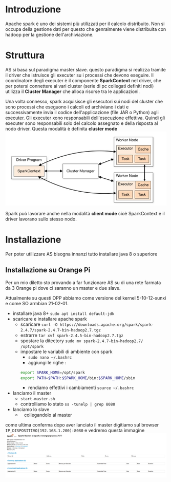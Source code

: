 # Introduzione 
Apache spark è uno dei sistemi più utilizzati per il calcolo distribuito.
Non si occupa della gestione dati per questo che genralmente viene distribuita con hadoop per la gestione dell'archiviazione.

# Struttura
AS si basa sul paradigma master slave. questo paradigma si realizza tramite il driver che istruisce gli executer su i processi che devono eseguire. Il coordinatore degli executer è il componente **SparkContext** nel driver, che per potersi connettere ai vari cluster (serie di pc collegati definiti nodi) utilizza il **Cluster Manager** che alloca risorse tra le applicazioni.

Una volta connesso, spark acquisisce gli esecutori sui nodi del cluster che sono processi che eseguono i calcoli ed archiviano i dati e successivamente invia il codice dell'applicazione (file JAR o Python) agli executer.
Gli executer xono responsabili dell'esecuzione effettiva. Quindi gli executer sono responsabili solo del calcolo assegnato e della risposta al nodo driver.
Questa modalità è definita **cluster mode**
![](../immagini/come-lavora-un-cluster.png)

Spark può lavorare anche nella modalità **client mode** cioè SparkContext e il driver lavorano sullo stesso nodo. 
 


# Installazione

Per poter utilizzare AS bisogna innanzi tutto installare java 8 o superiore 

## Installazione su Orange Pi

Per un mio diletto sto provando a far funzionare AS su di una rete farmata da 3 Orange pi dove ci saranno un master e due slave.

Attualmente su questi OPP abbiamo come versione del kernel 5-10-12-sunxi e come SO armbian 21-02-01.

+ installare java 8+ `sudo apt install default-jdk` 
+ scaricare e installare apache spark
    + scaricare `curl -O https://downloads.apache.org/spark/spark-2.4.7/spark-2.4.7-bin-hadoop2.7.tgz`
    + estrarre `tar xvf spark-2.4.5-bin-hadoop2.7.tgz`
    + spostare la ditectory `sudo mv spark-2.4.7-bin-hadoop2.7/ /opt/spark `
    + impostare le variabili di ambiente con spark 
        + `sudo nano ~/.bashrc`
        + aggiungi le righe : 
        ```bash
        export SPARK_HOME=/opt/spark
        export PATH=$PATH:$SPARK_HOME/bin:$SPARK_HOME/sbin
        ```
        + rendiamo effettivi i cambiamenti `source ~/.bashrc`
+ lanciamo il master
    + `start-master.sh`
    + controlliamo lo stato `ss -tunelp | grep 8080`
+ lanciamo lo slave
    + ` ` collegandolo al master

come ultima conferma dopo aver lanciato il master digitiamo sul browser `IP_DISPOSITIVO(192.168.1.200):8080` e vedremo questa immagine ![](../immagini/sparkmasterstart.png) 